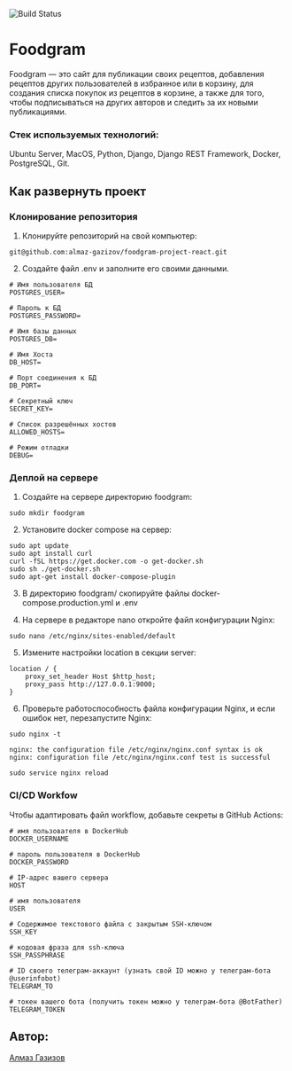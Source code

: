 ![Build Status](https://github.com/almaz-gazizov/foodgram-project-react/actions/workflows/main.yml/badge.svg)

#  Foodgram

Foodgram — это сайт для публикации своих рецептов, добавления рецептов других пользователей в избранное или в корзину, для создания списка покупок из рецептов в корзине, а также для того, чтобы подписываться на других авторов и следить за их новыми публикациями.

### Стек используемых технологий:

Ubuntu Server, MacOS, Python, Django, Django REST Framework, Docker, PostgreSQL, Git.

## Как развернуть проект

### Клонирование репозитория

1. Клонируйте репозиторий на свой компьютер:
```
git@github.com:almaz-gazizov/foodgram-project-react.git
```

2. Создайте файл .env и заполните его своими данными.
```
# Имя пользователя БД
POSTGRES_USER=

# Пароль к БД
POSTGRES_PASSWORD=

# Имя базы данных
POSTGRES_DB=

# Имя Хоста
DB_HOST=

# Порт соединения к БД
DB_PORT=

# Секретный ключ
SECRET_KEY=

# Список разрешённых хостов
ALLOWED_HOSTS=

# Режим отладки
DEBUG=
```

### Деплой на сервере

1. Создайте на сервере директорию foodgram:
```
sudo mkdir foodgram
```

2. Установите docker compose на сервер:
```
sudo apt update
sudo apt install curl
curl -fSL https://get.docker.com -o get-docker.sh
sudo sh ./get-docker.sh
sudo apt-get install docker-compose-plugin
```

3. В директорию foodgram/ скопируйте файлы docker-compose.production.yml и .env

4. На сервере в редакторе nano откройте файл конфигурации Nginx:
```
sudo nano /etc/nginx/sites-enabled/default
```

5. Измените настройки location в секции server:
```
location / {
    proxy_set_header Host $http_host;
    proxy_pass http://127.0.0.1:9000;
}
```

6. Проверьте работоспособность файла конфигурации Nginx, и если ошибок нет, перезапустите Nginx:
```
sudo nginx -t
```
```
nginx: the configuration file /etc/nginx/nginx.conf syntax is ok
nginx: configuration file /etc/nginx/nginx.conf test is successful
```
```
sudo service nginx reload
```

### CI/CD Workfow

Чтобы адаптировать файл workflow, добавьте секреты в GitHub Actions:
```
# имя пользователя в DockerHub
DOCKER_USERNAME                

# пароль пользователя в DockerHub
DOCKER_PASSWORD

# IP-адрес вашего сервера
HOST

# имя пользователя
USER

# Содержимое текстового файла с закрытым SSH-ключом
SSH_KEY

# кодовая фраза для ssh-ключа
SSH_PASSPHRASE

# ID своего телеграм-аккаунт (узнать свой ID можно у телеграм-бота @userinfobot)
TELEGRAM_TO

# токен вашего бота (получить токен можно у телеграм-бота @BotFather)
TELEGRAM_TOKEN
```

## Автор:

[Алмаз Газизов](https://github.com/almaz-gazizov)
